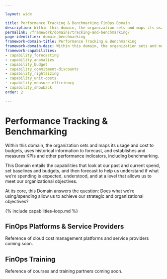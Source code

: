 ```yaml
---

layout: wide

title: Performance Tracking & Benchmarking FinOps Domain
description: Within this domain, the organization sets and maps its usage and cost to budgets, uses historical information to forecast, and establishes and measures KPIs and other performance indicators, including benchmarking.
permalink: /framework/domains/tracking-and-benchmarking/
page-identifier: domain_benchmarking
framework-domain-title: Performance Tracking & Benchmarking
framework-domain-desc: Within this domain, the organization sets and maps its usage and cost to budgets, uses historical information to forecast, and establishes and measures KPIs and other performance indicators, including benchmarking.
framework-capabilities:
- capability_forecasting
- capability_anomalies
- capability_budget
- capability_commitment-discounts
- capability_rightsizing
- capability_unit-costs
- capability_measure-efficiency
- capability_showback
order: 2

---
```


# Performance Tracking & Benchmarking

Within this domain, the organization sets and maps its usage and cost to budgets, uses historical information to forecast, and establishes and measures KPIs and other performance indicators, including benchmarking.

This Domain entails the capabilities that look at our past and current spend, set baselines and budgets, and then forecast to help us understand if what we’re spending is expected, understood, and at a level that allows us to meet our organizational objectives.

At its core, this Domain answers the question: Does what we’re using/spending allow us to achieve our strategic and organizational objectives?


{% include capabilities-loop.md %}


## FinOps Platforms & Service Providers

Reference of cloud cost management platforms and service providers coming soon.

## FinOps Training

Reference of courses and training partners coming soon.
